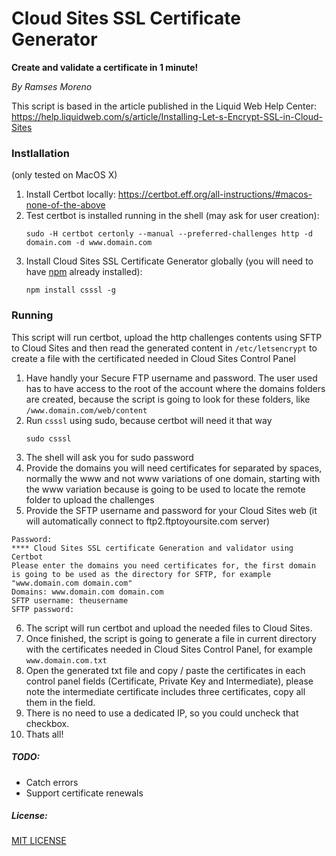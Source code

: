 # Cloud Sites SSL Certificate Generator
**Create and validate a certificate in 1 minute!** 

_By Ramses Moreno_

This script is based in the article published in the Liquid Web Help Center:
https://help.liquidweb.com/s/article/Installing-Let-s-Encrypt-SSL-in-Cloud-Sites

### Instlallation
(only tested on MacOS X)
1. Install Certbot locally: https://certbot.eff.org/all-instructions/#macos-none-of-the-above
2. Test certbot is installed running in the shell (may ask for user creation):
   ```
   sudo -H certbot certonly --manual --preferred-challenges http -d domain.com -d www.domain.com
   ```
3. Install Cloud Sites SSL Certificate Generator globally (you will need to have [npm](https://www.npmjs.com/) already installed):
   ```
   npm install csssl -g
   ```

### Running
This script will run certbot, upload the http challenges contents using SFTP to Cloud Sites and then read the generated content in `/etc/letsencrypt` to create a file with the certificated needed in Cloud Sites Control Panel
1. Have handly your Secure FTP username and password. The user used has to have access to the root of the account where the domains folders are created, because the script is going to look for these folders, like `/www.domain.com/web/content`
2. Run `csssl` using sudo, because certbot will need it that way
   ```
   sudo csssl
   ```
3. The shell will ask you for sudo password
4. Provide the domains you will need certificates for separated by spaces, normally the www and not www variations of one domain, starting with the www variation because is going to be used to locate the remote folder to upload the challenges
5. Provide the SFTP username and password for your Cloud Sites web (it will automatically connect to ftp2.ftptoyoursite.com server)
  ```
  Password:
  **** Cloud Sites SSL certificate Generation and validator using Certbot
  Please enter the domains you need certificates for, the first domain is going to be used as the directory for SFTP, for example "www.domain.com domain.com"
  Domains: www.domain.com domain.com
  SFTP username: theusername
  SFTP password: 
  ```
6. The script will run certbot and upload the needed files to Cloud Sites.
7. Once finished, the script is going to generate a file in current directory with the certificates needed in Cloud Sites Control Panel, for example `www.domain.com.txt`
8. Open the generated txt file and copy / paste the certificates in each control panel fields (Certificate, Private Key and Intermediate), please note the intermediate certificate includes three certificates, copy all them in the field.
9. There is no need to use a dedicated IP, so you could uncheck that checkbox.
10. Thats all!

##### TODO:
* Catch errors
* Support certificate renewals


##### License:
[MIT LICENSE](LICENSE.txt)